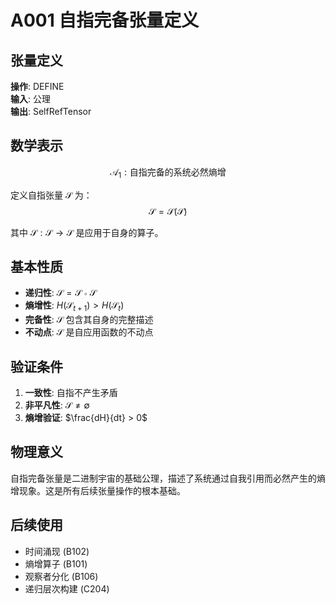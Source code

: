 # A001 自指完备张量定义

## 张量定义
**操作**: DEFINE  
**输入**: 公理  
**输出**: SelfRefTensor  

## 数学表示
$$\mathcal{A}_1: \text{自指完备的系统必然熵增}$$

定义自指张量 $\mathcal{S}$ 为：
$$\mathcal{S} = \mathcal{S}(\mathcal{S})$$

其中 $\mathcal{S}: \mathcal{S} \to \mathcal{S}$ 是应用于自身的算子。

## 基本性质
- **递归性**: $\mathcal{S} = \mathcal{S} \circ \mathcal{S}$
- **熵增性**: $H(\mathcal{S}_{t+1}) > H(\mathcal{S}_t)$  
- **完备性**: $\mathcal{S}$ 包含其自身的完整描述
- **不动点**: $\mathcal{S}$ 是自应用函数的不动点

## 验证条件
1. **一致性**: 自指不产生矛盾
2. **非平凡性**: $\mathcal{S} \neq \emptyset$
3. **熵增验证**: $\frac{dH}{dt} > 0$

## 物理意义
自指完备张量是二进制宇宙的基础公理，描述了系统通过自我引用而必然产生的熵增现象。这是所有后续张量操作的根本基础。

## 后续使用
- 时间涌现 (B102)
- 熵增算子 (B101) 
- 观察者分化 (B106)
- 递归层次构建 (C204)